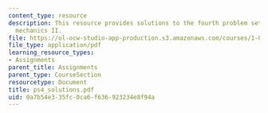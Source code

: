 ```yaml
---
content_type: resource
description: This resource provides solutions to the fourth problem set on engineering
  mechanics II.
file: https://ol-ocw-studio-app-production.s3.amazonaws.com/courses/1-060-engineering-mechanics-ii-spring-2006/0a7b54e335fc0ca6f636923234e8f94a_ps4_solutions.pdf
file_type: application/pdf
learning_resource_types:
- Assignments
parent_title: Assignments
parent_type: CourseSection
resourcetype: Document
title: ps4_solutions.pdf
uid: 0a7b54e3-35fc-0ca6-f636-923234e8f94a
---
```


